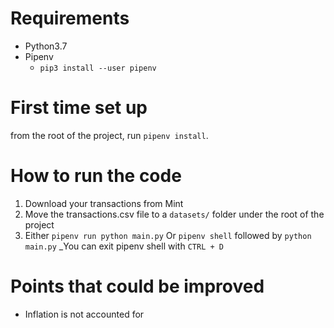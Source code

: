 # Requirements
+ Python3.7
+ Pipenv
    + `pip3 install --user pipenv`

# First time set up
from the root of the project, run `pipenv install`.

# How to run the code
1. Download your transactions from Mint
2. Move the transactions.csv file to a `datasets/` folder under the root of the project  
3. Either `pipenv run python main.py`
    Or `pipenv shell` followed by `python main.py`
    _You can exit pipenv shell with `CTRL + D`

# Points that could be improved
+ Inflation is not accounted for
